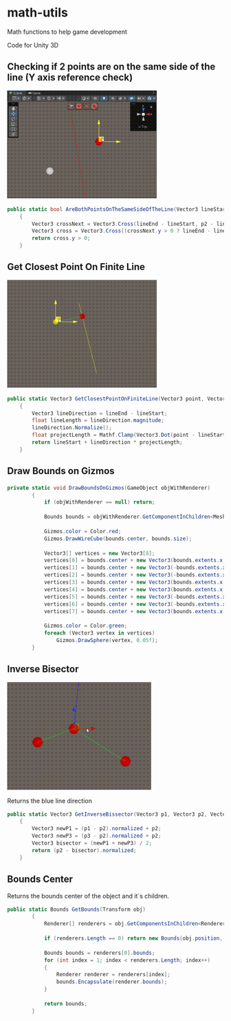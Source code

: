 # math-utils
Math functions to help game development 

Code for Unity 3D

<h2>Checking if 2 points are on the same side of the line (Y axis reference check)</h2>

<img src="https://raw.githubusercontent.com/brunop98/math-utils/main/gifs/20230301_115704.gif" height="250"/>

```c#
public static bool AreBothPointsOnTheSameSideOfTheLine(Vector3 lineStart, Vector3 lineEnd, Vector3 p1, Vector3 p2)
    {
        Vector3 crossNext = Vector3.Cross(lineEnd - lineStart, p2 - lineStart);
        Vector3 cross = Vector3.Cross((crossNext.y > 0 ? lineEnd - lineStart : lineStart - lineEnd), p1 - lineStart);
        return cross.y > 0;
    }
```

<h2>Get Closest Point On Finite Line</h2>

<img src="https://raw.githubusercontent.com/brunop98/math-utils/main/gifs/20230301_135552.gif" height="250"/>

```c#
public static Vector3 GetClosestPointOnFiniteLine(Vector3 point, Vector3 lineStart, Vector3 lineEnd)
    {
        Vector3 lineDirection = lineEnd - lineStart;
        float lineLength = lineDirection.magnitude;
        lineDirection.Normalize();
        float projectLength = Mathf.Clamp(Vector3.Dot(point - lineStart, lineDirection), 0f, lineLength);
        return lineStart + lineDirection * projectLength;
    }
```

<h2>Draw Bounds on Gizmos</h2>

```c#
private static void DrawBoundsOnGizmos(GameObject objWithRenderer)
        {
            if (objWithRenderer == null) return;

            Bounds bounds = objWithRenderer.GetComponentInChildren<MeshRenderer>().bounds;

            Gizmos.color = Color.red;
            Gizmos.DrawWireCube(bounds.center, bounds.size);

            Vector3[] vertices = new Vector3[8];
            vertices[0] = bounds.center + new Vector3(bounds.extents.x, bounds.extents.y, bounds.extents.z);
            vertices[1] = bounds.center + new Vector3(-bounds.extents.x, bounds.extents.y, bounds.extents.z);
            vertices[2] = bounds.center + new Vector3(-bounds.extents.x, -bounds.extents.y, bounds.extents.z);
            vertices[3] = bounds.center + new Vector3(bounds.extents.x, -bounds.extents.y, bounds.extents.z);
            vertices[4] = bounds.center + new Vector3(bounds.extents.x, bounds.extents.y, -bounds.extents.z);
            vertices[5] = bounds.center + new Vector3(-bounds.extents.x, bounds.extents.y, -bounds.extents.z);
            vertices[6] = bounds.center + new Vector3(-bounds.extents.x, -bounds.extents.y, -bounds.extents.z);
            vertices[7] = bounds.center + new Vector3(bounds.extents.x, -bounds.extents.y, -bounds.extents.z);

            Gizmos.color = Color.green;
            foreach (Vector3 vertex in vertices)
                Gizmos.DrawSphere(vertex, 0.05f);
        }
```

<h2>Inverse Bisector</h2>

<img src="https://raw.githubusercontent.com/brunop98/math-utils/main/gifs/bissector.gif" height="250"/>

Returns the blue line direction

```c#
public static Vector3 GetInverseBissector(Vector3 p1, Vector3 p2, Vector3 p3)
    {
        Vector3 newP1 = (p1 - p2).normalized + p2;
        Vector3 newP3 = (p3 - p2).normalized + p2;
        Vector3 bisector = (newP1 + newP3) / 2;
        return (p2 - bisector).normalized;
    }
```
<h2>Bounds Center</h2>

Returns the bounds center of the object and it`s children.

```c#
public static Bounds GetBounds(Transform obj)
        {
            Renderer[] renderers = obj.GetComponentsInChildren<Renderer>();
            
            if (renderers.Length == 0) return new Bounds(obj.position, Vector3.zero);

            Bounds bounds = renderers[0].bounds;
            for (int index = 1; index < renderers.Length; index++)
            {
                Renderer renderer = renderers[index];
                bounds.Encapsulate(renderer.bounds);
            }

            return bounds;
        }
```
